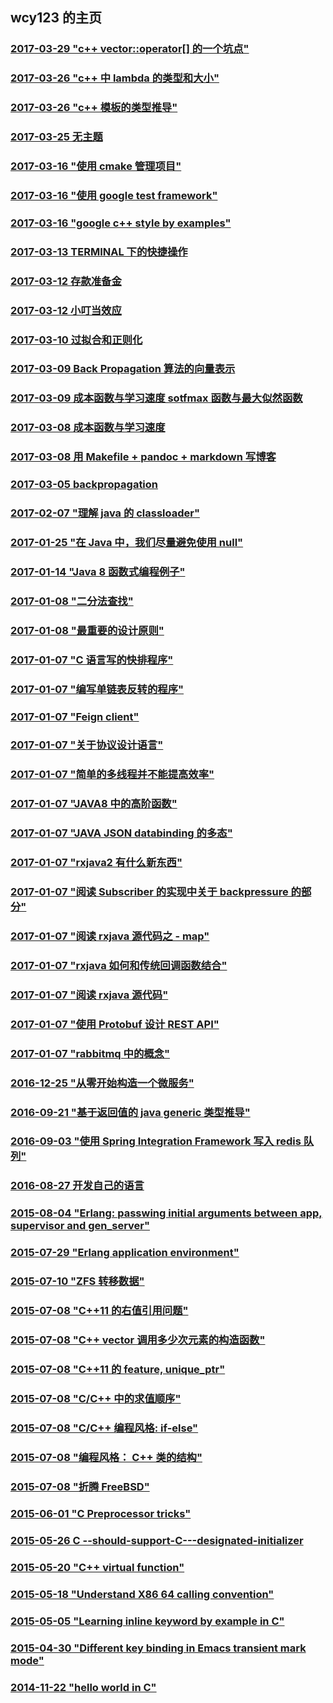 ## wcy123 的主页 
<h3><a href="blog/2017-03-29-c---vector--operator---的一个坑点.html">2017-03-29 "c++ vector::operator[] 的一个坑点"</a></h3>
<h3><a href="blog/2017-03-26-c---中-lambda-的类型和大小.html">2017-03-26 "c++ 中 lambda 的类型和大小"</a></h3>
<h3><a href="blog/2017-03-26-c---模板的类型推导.html">2017-03-26 "c++ 模板的类型推导"</a></h3>
<h3><a href="blog/a.html">2017-03-25 无主题</a></h3>
<h3><a href="blog/2017-03-16-使用--cmake-管理项目.html">2017-03-16 "使用  cmake 管理项目"</a></h3>
<h3><a href="blog/2017-03-16-使用-google-test-framework.html">2017-03-16 "使用 google test framework"</a></h3>
<h3><a href="blog/2017-03-16-google-c---style-by-examples.html">2017-03-16 "google c++ style by examples"</a></h3>
<h3><a href="blog/2017-03-13-TERMINAL-下的快捷操作.html">2017-03-13 TERMINAL 下的快捷操作</a></h3>
<h3><a href="blog/2017-03-12-存款准备金.html">2017-03-12 存款准备金</a></h3>
<h3><a href="blog/2017-03-12-小叮当效应.html">2017-03-12 小叮当效应</a></h3>
<h3><a href="blog/2017-03-10-过拟合和正则化.html">2017-03-10 过拟合和正则化</a></h3>
<h3><a href="blog/2017-03-09-Back-Propagation-算法的向量表示.html">2017-03-09 Back Propagation 算法的向量表示</a></h3>
<h3><a href="blog/2017-03-09-成本函数和学习速度2.html">2017-03-09 成本函数与学习速度 sotfmax 函数与最大似然函数</a></h3>
<h3><a href="blog/2017-03-08-cros-entroy-成本函数.html">2017-03-08 成本函数与学习速度</a></h3>
<h3><a href="blog/2017-03-08-用-markdown-写笔记.html">2017-03-08 用 Makefile + pandoc + markdown 写博客</a></h3>
<h3><a href="blog/2017-03-05-backpropagation.html">2017-03-05 backpropagation</a></h3>
<h3><a href="blog/2017-02-07-理解-java-的-classloader.html">2017-02-07 "理解 java 的 classloader"</a></h3>
<h3><a href="blog/2017-01-25-在-Java-中，我们尽量避免使用-null.html">2017-01-25 "在 Java 中，我们尽量避免使用 null"</a></h3>
<h3><a href="blog/2017-01-14-Java---函数式编程例子.html">2017-01-14 "Java 8 函数式编程例子"</a></h3>
<h3><a href="blog/2017-01-08-二分法查找.html">2017-01-08 "二分法查找"</a></h3>
<h3><a href="blog/2017-01-08-最重要的设计原则.html">2017-01-08 "最重要的设计原则"</a></h3>
<h3><a href="blog/2017-01-07-C-语言写的快排程序.html">2017-01-07 "C 语言写的快排程序"</a></h3>
<h3><a href="blog/2017-01-07-编写单链表反转的程序.html">2017-01-07 "编写单链表反转的程序"</a></h3>
<h3><a href="blog/2017-01-07-Feign-client.html">2017-01-07 "Feign client"</a></h3>
<h3><a href="blog/2017-01-07-关于协议设计语言.html">2017-01-07 "关于协议设计语言"</a></h3>
<h3><a href="blog/2017-01-07-简单的多线程并不能提高效率.html">2017-01-07 "简单的多线程并不能提高效率"</a></h3>
<h3><a href="blog/2017-01-07-JAVA--中的高阶函数.html">2017-01-07 "JAVA8 中的高阶函数"</a></h3>
<h3><a href="blog/2017-01-07-JAVA-JSON-databinding-的多态.html">2017-01-07 "JAVA JSON databinding 的多态"</a></h3>
<h3><a href="blog/2017-01-07-rxjava--有什么新东西.html">2017-01-07 "rxjava2 有什么新东西"</a></h3>
<h3><a href="blog/2017-01-07-阅读-Subscriber-的实现中关于--backpressure-的部分.html">2017-01-07 "阅读 Subscriber 的实现中关于  backpressure 的部分"</a></h3>
<h3><a href="blog/2017-01-07-阅读-rxjava-源代码之----map.html">2017-01-07 "阅读 rxjava 源代码之  - map"</a></h3>
<h3><a href="blog/2017-01-07-rxjava-如何和传统回调函数结合.html">2017-01-07 "rxjava 如何和传统回调函数结合"</a></h3>
<h3><a href="blog/2017-01-07-阅读-rxjava-源代码.html">2017-01-07 "阅读 rxjava 源代码"</a></h3>
<h3><a href="blog/2017-01-07-使用-Protobuf-设计-REST-API.html">2017-01-07 "使用 Protobuf 设计 REST API"</a></h3>
<h3><a href="blog/2017-01-07-rabbitmq-中的概念.html">2017-01-07 "rabbitmq 中的概念"</a></h3>
<h3><a href="blog/2016-12-25-从零开始构造一个微服务.html">2016-12-25 "从零开始构造一个微服务"</a></h3>
<h3><a href="blog/2016-09-21-基于返回值的-java-generic-类型推导.html">2016-09-21 "基于返回值的 java generic 类型推导"</a></h3>
<h3><a href="blog/2016-09-03-使用-Spring-Integration-Framework-写入-redis-队列.html">2016-09-03 "使用 Spring Integration Framework 写入 redis 队列"</a></h3>
<h3><a href="blog/2016-08-27-开发自己的语言.html">2016-08-27 开发自己的语言</a></h3>
<h3><a href="blog/2015-08-04-Erlang--passwing-initial-arguments-between-app--supervisor-and-gen-server.html">2015-08-04 "Erlang: passwing initial arguments between app, supervisor and gen_server"</a></h3>
<h3><a href="blog/2015-07-29-Erlang-application-environment.html">2015-07-29 "Erlang application environment"</a></h3>
<h3><a href="blog/2015-07-10-ZFS-----.html">2015-07-10 "ZFS 转移数据"</a></h3>
<h3><a href="blog/2015-07-08-C------------.html">2015-07-08 "C++11 的右值引用问题"</a></h3>
<h3><a href="blog/2015-07-08-C---vector-A----A--A------.html">2015-07-08 "C++ vector 调用多少次元素的构造函数"</a></h3>
<h3><a href="blog/2015-07-08-C-------feature--unique-ptr.html">2015-07-08 "C++11 的 feature, unique_ptr"</a></h3>
<h3><a href="blog/2015-07-08-C-C---------.html">2015-07-08 "C/C++ 中的求值顺序"</a></h3>
<h3><a href="blog/2015-07-08-C-C---------if-else.html">2015-07-08 "C/C++ 编程风格: if-else"</a></h3>
<h3><a href="blog/2015-07-08-------C-------.html">2015-07-08 "编程风格： C++ 类的结构"</a></h3>
<h3><a href="blog/2015-07-08----FreeBSD.html">2015-07-08 "折腾 FreeBSD"</a></h3>
<h3><a href="blog/2015-06-01-C-Preprocessor-tricks.html">2015-06-01 "C Preprocessor tricks"</a></h3>
<h3><a href="blog/2015-05-26-C---should-support-C---designated-initializer.html">2015-05-26 C --should-support-C---designated-initializer</a></h3>
<h3><a href="blog/2015-05-20-C---virtual-function.html">2015-05-20 "C++ virtual function"</a></h3>
<h3><a href="blog/2015-05-18-Understand-X------calling-convention.html">2015-05-18 "Understand X86 64 calling convention"</a></h3>
<h3><a href="blog/2015-05-05-Learning-inline-keyword-by-example-in-C.html">2015-05-05 "Learning inline keyword by example in C"</a></h3>
<h3><a href="blog/2015-04-30-Different-key-binding-in-Emacs-transient-mark-mode.html">2015-04-30 "Different key binding in Emacs transient mark mode"</a></h3>
<h3><a href="blog/2014-11-22-c-hello-world.html">2014-11-22 "hello world in C"</a></h3>
